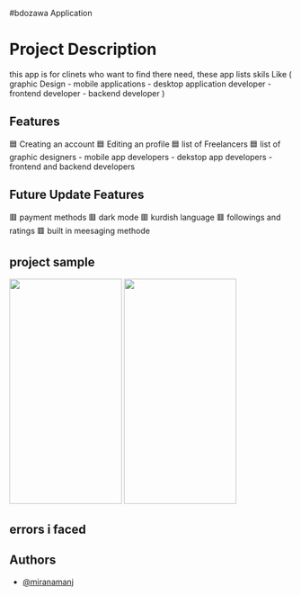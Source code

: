 #bdozawa Application

# Project Description
this app is for clinets who want to find there need,
these app lists skils Like ( graphic Design  - mobile applications - desktop application developer - frontend developer - backend developer )


## Features
🟦 Creating an account 
🟦 Editing an profile 
🟦 list of Freelancers
🟦 list of graphic designers - mobile app developers - dekstop app developers - frontend and backend developers
## Future Update Features

🟥 payment methods
🟥 dark mode
🟥 kurdish language
🟥 followings and ratings
🟥 built in meesaging methode

## project sample

<img src="https://user-images.githubusercontent.com/71978789/179647315-42322b9f-9a33-48b2-8504-f9865e793941.jpg" width="200" height="400" />
<img src="https://user-images.githubusercontent.com/71978789/179647318-ec0916b6-7bb6-4f48-9ca4-fd8861397fb0.jpg" width="200" height="400" />

## errors i faced 


## Authors

- [@miranamanj](https://github.com/miran18-prog)


